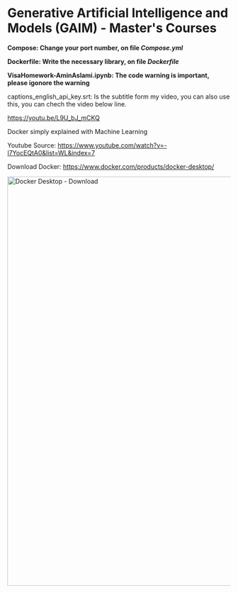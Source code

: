 # Generative Artificial Intelligence and Models (GAIM) - Master's Courses

**Compose: Change your port number, on file _Compose.yml_**

**Dockerfile: Write the necessary library, on file _Dockerfile_**

**VisaHomework-AminAslami.ipynb: The code warning is important, please igonore the warning**

captions_english_api_key.srt: Is the subtitle form my video, you can also use this, you can chech the video below line.

https://youtu.be/L9U_bJ_mCKQ


Docker simply explained with Machine Learning

Youtube Source: https://www.youtube.com/watch?v=-l7YocEQtA0&list=WL&index=7

Download Docker: https://www.docker.com/products/docker-desktop/

<img width="923" alt="Docker Desktop - Download" src="https://github.com/user-attachments/assets/074bbe50-51c6-4a58-ab1d-d02fb83409a9">
